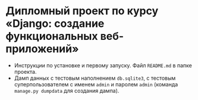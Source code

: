 # Дипломный проект по курсу «Django: создание функциональных веб-приложений»




* Инструкции по установке и первому запуску. Файл `README.md` в папке проекта.
* Дамп данных с тестовым наполнением `db.sqlite3`,
  с тестовым суперпользователем с именем `admin` и паролем `admin` (команда `manage.py dumpdata` для создания дампа).


